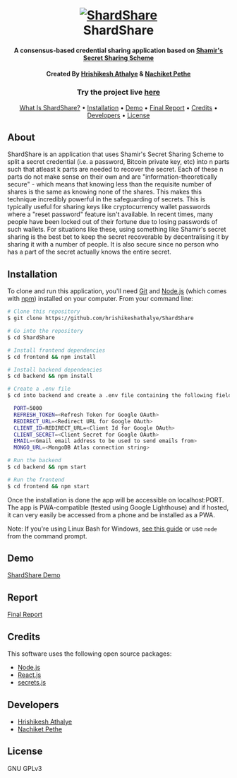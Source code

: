 <h1 align="center">
  <br>
  <a href="https://shardshare-frontend.herokuapp.com/"><img src="https://github.com/hrishikeshathalye/ShardShare/blob/main/frontend/public/favicon.ico" alt="ShardShare"></a>
  <br>
  ShardShare
  <br>
</h1>

<h4 align="center">A consensus-based credential sharing application based on <a href="https://en.wikipedia.org/wiki/Shamir%27s_Secret_Sharing" target="_blank">Shamir's Secret Sharing Scheme</a></h4>

<h4 align="center">Created By <a href="https://github.com/hrishikeshathalye" target="_blank">Hrishikesh Athalye</a> & <a href="https://github.com/nachiket59" target="_blank">Nachiket Pethe</a> </h4>

<b><h3 align="center">Try the project live <a href="https://shardshare-frontend.herokuapp.com/" target="_blank">here</a></h3></b>

<p align="center">
  <a href="#about">What Is ShardShare?</a> •
  <a href="#installation">Installation</a> •
  <a href="#Demo">Demo</a> •
  <a href="#report">Final Report</a> •
  <a href="#credits">Credits</a> •
  <a href="#developers">Developers</a> •
  <a href="#license">License</a>
</p>

## About

ShardShare is an application that uses Shamir's Secret Sharing Scheme to split a secret credential (i.e. a password, Bitcoin private key, etc) into n parts such that atleast k parts are needed to recover the secret. Each of these n parts do not make sense on their own and are "information-theoretically secure" - which means that knowing less than the requisite number of shares is the same as knowing none of the shares. This makes this technique incredibly powerful in the safeguarding of secrets.
This is typically useful for sharing keys like cryptocurrency wallet passwords where a "reset password" feature isn't available. In recent times, many people have been locked out of their fortune due to losing passwords of such wallets. For situations like these, using something like Shamir's secret sharing is the best bet to keep the secret recoverable by decentralising it by sharing it with a number of people. It is also secure since no person who has a part of the secret actually knows the entire secret.

## Installation

To clone and run this application, you'll need [Git](https://git-scm.com) and [Node.js](https://nodejs.org/en/download/) (which comes with [npm](http://npmjs.com)) installed on your computer. From your command line:

```bash
# Clone this repository
$ git clone https://github.com/hrishikeshathalye/ShardShare

# Go into the repository
$ cd ShardShare

# Install frontend dependencies
$ cd frontend && npm install

# Install backend dependencies
$ cd backend && npm install

# Create a .env file
$ cd into backend and create a .env file containing the following fields:

  PORT=5000
  REFRESH_TOKEN=<Refresh Token for Google OAuth>
  REDIRECT_URL=<Redirect URL for Google OAuth>
  CLIENT_ID=REDIRECT_URL=<Client Id for Google OAuth>
  CLIENT_SECRET=<Client Secret for Google OAuth>
  EMAIL=<Gmail email address to be used to send emails from>
  MONGO_URL=<MongoDB Atlas connection string>

# Run the backend
$ cd backend && npm start

# Run the frontend
$ cd frontend && npm start
```

Once the installation is done the app will be accessible on localhost:PORT. The app is PWA-compatible (tested using Google Lighthouse) and if hosted, it can very easily be accessed from a phone and be installed as a PWA.

Note: If you're using Linux Bash for Windows, [see this guide](https://www.howtogeek.com/261575/how-to-run-graphical-linux-desktop-applications-from-windows-10s-bash-shell/) or use `node` from the command prompt.

## Demo

[ShardShare Demo](demo.gif)

## Report

[Final Report](https://pdfhost.io/v/u132EReWx_Final_Reportpdf.pdf)

## Credits

This software uses the following open source packages:

- [Node.js](https://nodejs.org/)
- [React.js](https://reactjs.org/)
- [secrets.js](https://github.com/grempe/secrets.js)

## Developers

- [Hrishikesh Athalye](https://github.com/hrishikeshathalye)
- [Nachiket Pethe](https://github.com/nachiket59)

## License

GNU GPLv3

